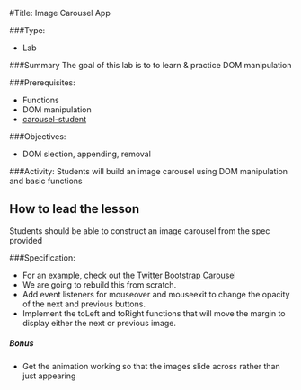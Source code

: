 #Title: Image Carousel App

###Type:
- Lab

###Summary
The goal of this lab is to to learn & practice DOM manipulation

###Prerequisites:
- Functions
- DOM manipulation
- [carousel-student]

###Objectives:
- DOM slection, appending, removal

###Activity:
Students will build an image carousel using DOM manipulation and basic functions

## How to lead the lesson
Students should be able to construct an image carousel from the spec provided

###Specification:

* For an example, check out the [Twitter Bootstrap Carousel](http://twitter.github.io/bootstrap/javascript.html#carousel)
* We are going to rebuild this from scratch.
* Add event listeners for mouseover and mouseexit to change the opacity of the next and previous buttons.
* Implement the toLeft and toRight functions that will move the margin to display either the next or previous image.
##### Bonus
* Get the animation working so that the images slide across rather than just appearing

[carousel-student]: carousel-student